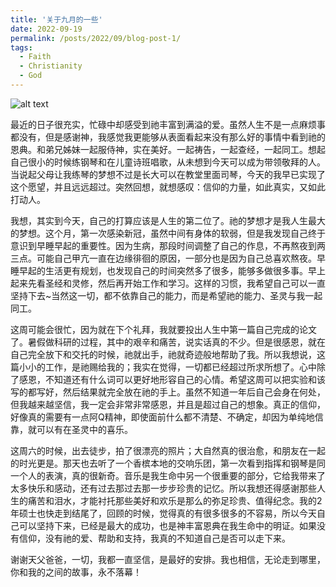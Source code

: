 ```yaml
---
title: '关于九月的一些'
date: 2022-09-19
permalink: /posts/2022/09/blog-post-1/
tags:
  - Faith
  - Christianity
  - God
---
```


![alt text](https://enyijiang.github.io/images/IMG_0842.png)

最近的日子很充实，忙碌中却感受到祂丰富到满溢的爱。虽然人生不是一点麻烦事都没有，但是感谢神，我感觉我更能够从表面看起来没有那么好的事情中看到祂的恩典。和弟兄姊妹一起服侍神，实在美好。一起祷告，一起查经，一起同工。想起自己很小的时候练钢琴和在儿童诗班唱歌，从未想到今天可以成为带领敬拜的人。当说起父母让我练琴的梦想不过是长大可以在教堂里面司琴，今天的我早已实现了这个愿望，并且远远超过。突然回想，就想感叹：信仰的力量，如此真实，又如此打动人。

我想，其实到今天，自己的打算应该是人生的第二位了。祂的梦想才是我人生最大的梦想。这个月，第一次感染新冠，虽然中间有身体的软弱，但是我发现自己终于意识到早睡早起的重要性。因为生病，那段时间调整了自己的作息，不再熬夜到两三点。可能自己甲亢一直在边缘徘徊的原因，一部分也是因为自己总喜欢熬夜。早睡早起的生活更有规划，也发现自己的时间突然多了很多，能够多做很多事。早上起来先看圣经和灵修，然后再开始工作和学习。这样的习惯，我希望自己可以一直坚持下去~当然这一切，都不依靠自己的能力，而是希望祂的能力、圣灵与我一起同工。

这周可能会很忙，因为就在下个礼拜，我就要投出人生中第一篇自己完成的论文了。暑假做科研的过程，其中的艰辛和痛苦，说实话真的不少。但是很感恩，就在自己完全放下和交托的时候，祂就出手，祂就奇迹般地帮助了我。所以我想说，这篇小小的工作，是祂赐给我的；我实在觉得，一切都已经超过所求所想了。心中除了感恩，不知道还有什么词可以更好地形容自己的心情。希望这周可以把实验和该写的都写好，然后结果就完全放在祂的手上。虽然不知道一年后自己会身在何处，但我越来越坚信，我一定会非常非常感恩，并且是超过自己的想象。真正的信仰，好像真的需要有一点阿Q精神，即使面前什么都不清楚、不确定，却因为单纯地信靠，就可以有在圣灵中的喜乐。

这周六的时候，出去徒步，拍了很漂亮的照片；大自然真的很治愈，和朋友在一起的时光更是。那天也去听了一个香槟本地的交响乐团，第一次看到指挥和钢琴是同一个人的表演，真的很新奇。音乐是我生命中另一个很重要的部分，它给我带来了太多快乐和感动，还有过去那过去那一步步珍贵的记忆。所以我想还得感谢那些人生的痛苦和泪水，才能衬托那些美好和欢乐是那么的弥足珍贵、值得纪念。我的2年硕士也快走到结尾了，回顾的时候，觉得真的有很多很多的不容易，所以今天自己可以坚持下来，已经是最大的成功，也是神丰富恩典在我生命中的明证。如果没有信仰，没有祂的爱、帮助和支持，我真的不知道自己是否可以走下来。

谢谢天父爸爸，一切，我都一直坚信，是最好的安排。我也相信，无论走到哪里，你和我的之间的故事，永不落幕！
